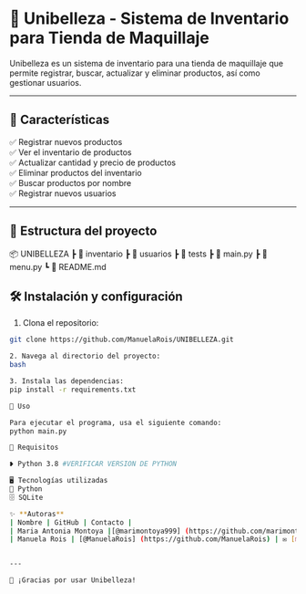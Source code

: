 # 💄 Unibelleza - Sistema de Inventario para Tienda de Maquillaje

Unibelleza es un sistema de inventario para una tienda de maquillaje que permite registrar, buscar, actualizar y eliminar productos, así como gestionar usuarios.

---

## 💖 **Características**
✅ Registrar nuevos productos  
✅ Ver el inventario de productos  
✅ Actualizar cantidad y precio de productos  
✅ Eliminar productos del inventario  
✅ Buscar productos por nombre  
✅ Registrar nuevos usuarios  

---

## 📂 **Estructura del proyecto**
📦 UNIBELLEZA
┣ 📂 inventario
┣ 📂 usuarios
┣ 📂 tests
┣ 📜 main.py
┣ 📜 menu.py
┗ 📜 README.md

## 🛠️ **Instalación y configuración**
1. Clona el repositorio:  
```bash
git clone https://github.com/ManuelaRois/UNIBELLEZA.git

2. Navega al directorio del proyecto:
bash

3. Instala las dependencias: 
pip install -r requirements.txt

🌷 Uso

Para ejecutar el programa, usa el siguiente comando:
python main.py

🌟 Requisitos

❥ Python 3.8 #VERIFICAR VERSION DE PYTHON 

🖥️ Tecnologías utilizadas
🐍 Python
🗄️ SQLite 

✨ **Autoras**  
| Nombre | GitHub | Contacto |
| Maria Antonia Montoya |[@marimontoya999] (https://github.com/marimontoya999)|✉️ [mariaa.montoyas@upb.edu.co]| 
| Manuela Rois | [@ManuelaRois] (https://github.com/ManuelaRois) | ✉️ [manuela.rois@upb.edu.com.co]


---

💖 ¡Gracias por usar Unibelleza!
